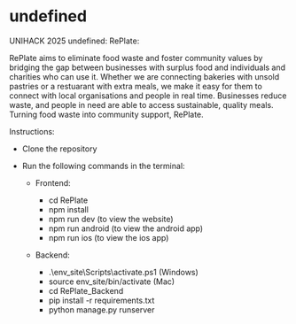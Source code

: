 # undefined

UNIHACK 2025 undefined: RePlate:

RePlate aims to eliminate food waste and foster community values by bridging the gap between businesses with surplus food and individuals and charities who can use it. Whether we are connecting bakeries with unsold pastries or a restuarant with extra meals, we make it easy for them to connect with local organisations and people in real time. Businesses reduce waste, and people in need are able to access sustainable, quality meals. Turning food waste into community support, RePlate.

Instructions:

- Clone the repository
- Run the following commands in the terminal:

  - Frontend:

    - cd RePlate
    - npm install
    - npm run dev (to view the website)
    - npm run android (to view the android app)
    - npm run ios (to view the ios app)

  - Backend:
    - .\env_site\Scripts\activate.ps1 (Windows)
    - source env_site/bin/activate (Mac)
    - cd RePlate_Backend
    - pip install -r requirements.txt
    - python manage.py runserver
